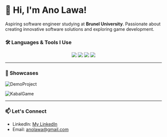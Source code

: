 # 👋 Hi, I'm Ano Lawa!

Aspiring software engineer studying at **Brunel University**. Passionate about creating innovative software solutions and exploring game development.

### 🛠️ Languages & Tools I Use
<div align="center">
  <img src="https://img.shields.io/badge/C%23-239120?style=for-the-badge&logo=c-sharp&logoColor=white" />
  <img src="https://img.shields.io/badge/Unity-000000?style=for-the-badge&logo=unity&logoColor=white" />
  <img src="https://img.shields.io/badge/JavaScript-F7DF1E?style=for-the-badge&logo=javascript&logoColor=black" />
  <img src="https://img.shields.io/badge/Java-F80000?style=for-the-badge&logo=oracle&logoColor=white" />
</div>

---

### 🔭 Showcases

![DemoProject](https://github.com/user-attachments/assets/8dca05e7-acd6-4f68-990f-cb837795a7d6)

![KabalGame](https://github.com/user-attachments/assets/8ee83e35-75d4-4387-856c-589e009273c4)

---

### 📫 Let's Connect
- LinkedIn: [My LinkedIn](https://www.linkedin.com/in/ano-lawa-184176236/)
- Email: [anolawa@gmail.com](mailto:anolawa@gmail.com)

